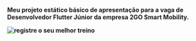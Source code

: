 <b><c>Meu projeto estático básico de apresentação para a vaga de Desenvolvedor Flutter Júnior da empresa 2GO Smart Mobility.

![registre o seu melhor treino](https://i.imgur.com/wmrw5yI.png)

